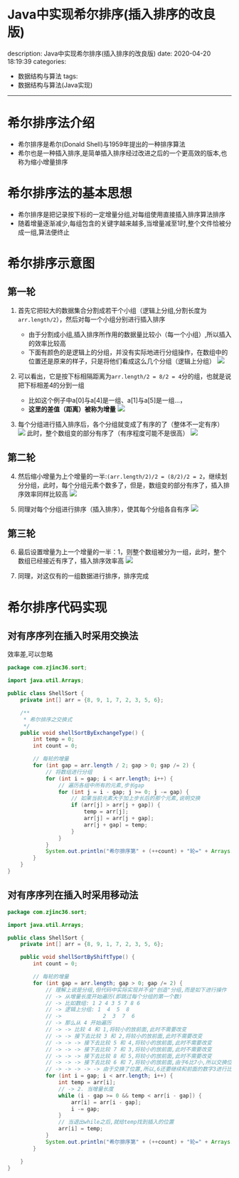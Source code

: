 #   Java中实现希尔排序(插入排序的改良版)
description: Java中实现希尔排序(插入排序的改良版)
date: 2020-04-20 18:19:39
categories:
- 数据结构与算法
tags:
- 数据结构与算法(Java实现)
---
#   希尔排序法介绍
+   希尔排序是希尔(Donald Shell)与1959年提出的一种排序算法
+   希尔也是一种插入排序,是简单插入排序经过改进之后的一个更高效的版本,也称为缩小增量排序

#   希尔排序法的基本思想
+   希尔排序是把记录按下标的一定增量分组,对每组使用直接插入排序算法排序
+   随着增量逐渐减少,每组包含的关键字越来越多,当增量减至1时,整个文件恰被分成一组,算法便终止

#   希尔排序示意图
##  第一轮
1.  首先它把较大的数据集合分割成若干个小组（逻辑上分组,分割长度为`arr.length/2`），然后对每一个小组分别进行插入排序
    -   由于分割成小组,插入排序所作用的数据量比较小（每一个小组）,所以插入的效率比较高
    -   下面有颜色的是逻辑上的分组，并没有实际地进行分组操作，在数组中的位置还是原来的样子，只是将他们看成这么几个分组（逻辑上分组）
![](../images/2020/04/20200421010.png)

2.  可以看出，它是按下标相隔距离为`arr.length/2 = 8/2 = 4`分的组，也就是说把下标相差4的分到一组
    -   比如这个例子中a[0]与a[4]是一组、a[1]与a[5]是一组...，
    -   **这里的差值（距离）被称为增量**
![](../images/2020/04/20200421011.png)

3.  每个分组进行插入排序后，各个分组就变成了有序的了（整体不一定有序）
![](../images/2020/04/20200421012.png)
此时，整个数组变的部分有序了（有序程度可能不是很高）
![](../images/2020/04/20200421013.png)

##  第二轮
4.  然后缩小增量为上个增量的一半:`(arr.length/2)/2 = (8/2)/2 = 2`，继续划分分组，此时，每个分组元素个数多了，但是，数组变的部分有序了，插入排序效率同样比较高
![](../images/2020/04/20200421014.png)

5.  同理对每个分组进行排序（插入排序），使其每个分组各自有序
![](../images/2020/04/20200421015.png)

##  第三轮
6.  最后设置增量为上一个增量的一半：1，则整个数组被分为一组，此时，整个数组已经接近有序了，插入排序效率高
![](../images/2020/04/20200421016.png)

7.  同理，对这仅有的一组数据进行排序，排序完成

#   希尔排序代码实现

##  对有序序列在插入时采用交换法
效率差,可以忽略
```JAVA
package com.zjinc36.sort;

import java.util.Arrays;

public class ShellSort {
	private int[] arr = {8, 9, 1, 7, 2, 3, 5, 6};

	/**
	 * 希尔排序之交换式
	 */
	public void shellSortByExchangeType() {
		int temp = 0;
		int count = 0;

		// 每轮的增量
		for (int gap = arr.length / 2; gap > 0; gap /= 2) {
			// 将数组进行分组
			for (int i = gap; i < arr.length; i++) {
				// 遍历各组中所有的元素,步长gap
				for (int j = i - gap; j >= 0; j -= gap) {
					// 如果当前元素大于加上步长后的那个元素,说明交换
					if (arr[j] > arr[j + gap]) {
						temp = arr[j];
						arr[j] = arr[j + gap];
						arr[j + gap] = temp;
					}
				}
			}
			System.out.println("希尔排序第" + (++count) + "轮=" + Arrays.toString(arr));
		}
	}
}
```


##  对有序序列在插入时采用移动法
```JAVA
package com.zjinc36.sort;

import java.util.Arrays;

public class ShellSort {
	private int[] arr = {8, 9, 1, 7, 2, 3, 5, 6};

	public void shellSortByShiftType() {
		int count = 0;

		// 每轮的增量
		for (int gap = arr.length; gap > 0; gap /= 2) {
			// 理解上说是分组,但代码中实际实现并不会"创造"分组,而是如下进行操作
			// -> 从增量长度开始遍历(即跳过每个分组的第一个数)
			// -> 比如数组: 1 2 4 3 5 7 8 6
			// -> 逻辑上分组: 1  4  5  8
			// ->             2  3  7  6
			// -> 那么从 4 开始遍历
			// -> -> 比较 4 和 1,将较小的放前面,此时不需要改变
			// -> -> 接下去比较 3 和 2,将较小的放前面,此时不需要改变
			// -> -> -> 接下去比较 5 和 4,将较小的放前面,此时不需要改变
			// -> -> -> 接下去比较 7 和 3,将较小的放前面,此时不需要改变
			// -> -> -> 接下去比较 8 和 5,将较小的放前面,此时不需要改变
			// -> -> -> 接下去比较 6 和 7,将较小的放前面,由于6比7小,所以交换位置
			// -> -> -> -> -> 由于交换了位置,所以,6还要继续和前面的数字3进行比较,将较小的放前面,此时不需要改变
			for (int i = gap; i < arr.length; i++) {
				int temp = arr[i];
				// -> 2. 当增量长度
				while (i - gap >= 0 && temp < arr[i - gap]) {
					arr[i] = arr[i - gap];
					i -= gap;
				}
				// 当退出while之后,就给temp找到插入的位置
				arr[i] = temp;
			}
			System.out.println("希尔排序第" + (++count) + "轮=" + Arrays.toString(arr));
		}

	}
}
```
